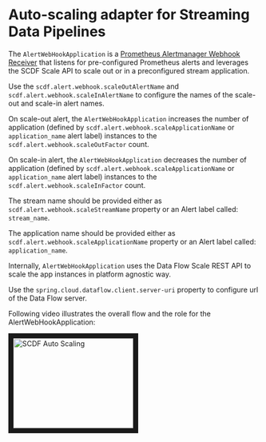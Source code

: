 
# Auto-scaling adapter for Streaming Data Pipelines

The `AlertWebHookApplication` is a [Prometheus Alertmanager Webhook Receiver](https://github.com/prometheus/alertmanager) 
that listens for pre-configured Prometheus alerts and leverages the SCDF Scale API to scale out or in a preconfigured 
stream application.

Use the `scdf.alert.webhook.scaleOutAlertName` and  `scdf.alert.webhook.scaleInAlertName` to configure the names of the scale-out and scale-in alert names.

On scale-out alert, the `AlertWebHookApplication` increases the number of application (defined by `scdf.alert.webhook.scaleApplicationName` or `application_name` alert label) instances  to the `scdf.alert.webhook.scaleOutFactor` count.

On scale-in alert, the `AlertWebHookApplication` decreases the number of application (defined by `scdf.alert.webhook.scaleApplicationName`  or `application_name` alert label) instances to the `scdf.alert.webhook.scaleInFactor` count.

The stream name should be provided either as `scdf.alert.webhook.scaleStreamName` property or an Alert label called: `stream_name`.

The application name should be provided either as `scdf.alert.webhook.scaleApplicationName` property or an Alert label called: `application_name`.

Internally, `AlertWebHookApplication` uses the Data Flow Scale REST API to scale the app instances in platform agnostic way.

Use the `spring.cloud.dataflow.client.server-uri` property to configure url of the Data Flow server.

Following video illustrates the overall flow and the role for the AlertWebHookApplication: 

<a href="http://www.youtube.com/watch?feature=player_embedded&v=IDH6X1pmgxc
" target="_blank"><img src="http://img.youtube.com/vi/IDH6X1pmgxc/0.jpg" 
alt="SCDF Auto Scaling" width="240" height="180" border="10" /></a>

